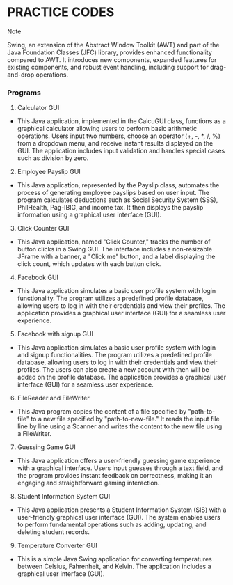 # PRACTICE CODES

> [!NOTE]
> Swing, an extension of the Abstract Window Toolkit (AWT) and part of the Java Foundation Classes (JFC) library, provides enhanced functionality compared to AWT. It introduces new components, expanded features for existing components, and robust event handling, including support for drag-and-drop operations.

### Programs

1. Calculator GUI

- This Java application, implemented in the CalcuGUI class, functions as a graphical calculator allowing users to perform basic arithmetic operations. Users input two numbers, choose an operator (+, -, \*, /, %) from a dropdown menu, and receive instant results displayed on the GUI. The application includes input validation and handles special cases such as division by zero.

2. Employee Payslip GUI

- This Java application, represented by the Payslip class, automates the process of generating employee payslips based on user input. The program calculates deductions such as Social Security System (SSS), PhilHealth, Pag-IBIG, and income tax. It then displays the payslip information using a graphical user interface (GUI).

3. Click Counter GUI

- This Java application, named "Click Counter," tracks the number of button clicks in a Swing GUI. The interface includes a non-resizable JFrame with a banner, a "Click me" button, and a label displaying the click count, which updates with each button click.

4. Facebook GUI

- This Java application simulates a basic user profile system with login functionality. The program utilizes a predefined profile database, allowing users to log in with their credentials and view their profiles. The application provides a graphical user interface (GUI) for a seamless user experience.

5. Facebook with signup GUI

- This Java application simulates a basic user profile system with login and signup functionalities. The program utilizes a predefined profile database, allowing users to log in with their credentials and view their profiles. The users can also create a new account with then will be added on the profile database. The application provides a graphical user interface (GUI) for a seamless user experience.

6. FileReader and FileWriter

- This Java program copies the content of a file specified by "path-to-file" to a new file specified by "path-to-new-file." It reads the input file line by line using a Scanner and writes the content to the new file using a FileWriter.

7. Guessing Game GUI

- This Java application offers a user-friendly guessing game experience with a graphical interface. Users input guesses through a text field, and the program provides instant feedback on correctness, making it an engaging and straightforward gaming interaction.

8. Student Information System GUI

- This Java application presents a Student Information System (SIS) with a user-friendly graphical user interface (GUI). The system enables users to perform fundamental operations such as adding, updating, and deleting student records.

9. Temperature Converter GUI

- This is a simple Java Swing application for converting temperatures between Celsius, Fahrenheit, and Kelvin. The application includes a graphical user interface (GUI).
